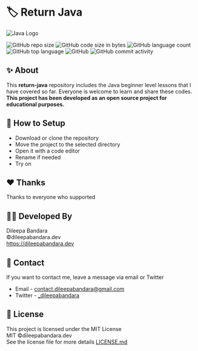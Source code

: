 # 🏷️ Return Java

![Java Logo](https://img.icons8.com/color/98/000000/java.png)


![GitHub repo size](https://img.shields.io/github/repo-size/dileepabandara/return-java?color=red&label=repository%20size)
![GitHub code size in bytes](https://img.shields.io/github/languages/code-size/dileepabandara/return-java?color=red)
![GitHub language count](https://img.shields.io/github/languages/count/dileepabandara/return-java)
![GitHub top language](https://img.shields.io/github/languages/top/dileepabandara/return-java)
![GitHub](https://img.shields.io/github/license/dileepabandara/return-java?color=yellow)
![GitHub commit activity](https://img.shields.io/github/commit-activity/m/dileepabandara/return-java?color=brightgreen&label=commits)

## ✨ About

This **return-java** repository includes the Java beginner level lessons that I have covered so far. Everyone is welcome to learn and share these codes. **This project has been developed as an open source project for educational purposes.**

## 🍃 How to Setup

- Download or clone the repository
- Move the project to the selected directory
- Open it with a code editor
- Rename if needed
- Try on

## ❤️ Thanks

Thanks to everyone who supported

## 👨‍💻 Developed By

Dileepa Bandara  
©dileepabandara.dev  
<https://dileepabandara.dev>

## 💬 Contact

If you want to contact me, leave a message via email or Twitter

- Email - <contact.dileepabandara@gmail.com>
- Twitter - [_dileepabandara](https://twitter.com/_dileepabandara)

## 📜 License

This project is licensed under the MIT License  
MIT ©dileepabandara.dev  
See the license file for more details [LICENSE.md](https://github.com/dileepabandara/return-java/blob/main/LICENSE)
